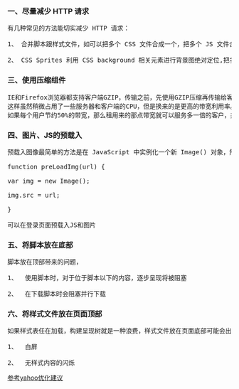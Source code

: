<h3>一、尽量减少 HTTP 请求</h3>

<pre>有几种常见的方法能切实减少 HTTP 请求：

1、 合并脚本跟样式文件，如可以把多个 CSS 文件合成一个，把多个 JS 文件合成一个。

2、 CSS Sprites 利用 CSS background 相关元素进行背景图绝对定位,把多个图片合成一个图片。
</pre>
<h3>三、使用压缩组件</h3>

<pre>
IE和Firefox浏览器都支持客户端GZIP，传输之前，先使用GZIP压缩再传输给客户端，客户端接收之后由浏览器解压，
这样虽然稍微占用了一些服务器和客户端的CPU，但是换来的是更高的带宽利用率。对于纯文本来讲，压缩率是相当可观的。
如果每个用户节约50%的带宽，那么租用来的那点带宽就可以服务多一倍的客户，并且缩短了数据的传输时间。
</pre>
<h3>四、图片、JS的预载入</h3>

<pre>预载入图像最简单的方法是在 JavaScript 中实例化一个新 Image() 对象，然后将需要载入的图像的 URL 作为参数传入。

function preLoadImg(url) {

var img = new Image();

img.src = url;

}

可以在登录页面预载入JS和图片
</pre>
<h3>五、将脚本放在底部</h3>

<pre>脚本放在顶部带来的问题，

1、  使用脚本时，对于位于脚本以下的内容，逐步呈现将被阻塞

2、  在下载脚本时会阻塞并行下载
</pre>
<h3>六、将样式文件放在页面顶部</h3>

<pre>如果样式表任在加载，构建呈现树就是一种浪费，样式文件放在页面底部可能会出现两种情况：

1、  白屏

2、  无样式内容的闪烁
</pre>


<a href="http://www.tuicool.com/articles/J3uyaa">参考yahoo优化建议</a>
